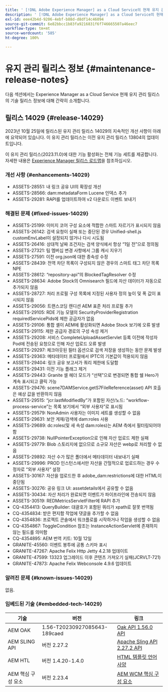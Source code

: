 ```yaml
---
title: ' [!DNL Adobe Experience Manager] as a Cloud Service의 현재 유지 관리 릴리스 정보입니다.'
description: ' [!DNL Adobe Experience Manager] as a Cloud Service의 현재 유지 관리 릴리스 정보입니다.'
exl-id: eee42b4d-9206-4ebf-b88d-d8df14c46094
source-git-commit: 6e82bbcc1b83fa9216831f6f746665507a46eec7
workflow-type: tm+mt
source-wordcount: '585'
ht-degree: 100%

---
```


# 유지 관리 릴리스 정보 {#maintenance-release-notes}

다음 섹션에서는 Experience Manager as a Cloud Service 현재 유지 관리 릴리스의 기술 릴리스 정보에 대해 간략히 소개합니다.

## 릴리스 14029 {#release-14029}

2023년 10월 25일에 릴리스된 유지 관리 릴리스 14029의 지속적인 개선 사항이 아래에 요약되어 있습니다. 이 유지 관리 릴리스는 이전 유지 관리 릴리스 13804의 업데이트입니다.

이 유지 관리 릴리스(2023.11.0)에 대한 기능 활성화는 전체 기능 세트를 제공합니다. 자세한 내용은 [Experience Manager 릴리스 로드맵](https://experienceleague.adobe.com/docs/experience-manager-release-information/aem-release-updates/update-releases-roadmap.html)을 참조하십시오.

### 개선 사항 {#enhancements-14029}

* ASSETS-28551: 내 링크 공유 UI의 확장성 개선
* ASSETS-28566: dam:metadataForm Lucene 인덱스 추가
* ASSETS-29281: RAPI를 업데이트하여 v2 다운로드 이벤트 보내기

### 해결된 문제 {#fixed-issues-14029}

* ASSETS-25199: 이미지 코어 구성 요소에 적합한 스마트 자르기가 표시되지 않음
* ASSETS-26142: 검색 요청이 실패 또는 중단된 경우 Unified-shell.js customEnvLabel이 설정되지 않거나 다시 시도됨
* ASSETS-26416: 상대적 날짜 조건자는 검색 양식에서 항상 “1일 전”으로 정의됨
* ASSETS-27321: 팀 멤버십 변경 사항에서 그룹 캐시 지우기
* ASSETS-27591: 이전 org.json에 대한 종속성 수정
* ASSETS-28439: 전역 차단 목록이 구성되지 않은 경우의 스마트 태그 차단 목록 NPE
* ASSETS-28612: “repository-api”의 BlockedTagResolver 수정
* ASSETS-28634: Adobe Stock의 Omnisearch 필드에 자산 데이터가 자동으로 추가되지 않음
* ASSETS-28727: 처리 프로필 구성 목록에 지정된 사용자 정의 높이 및 폭 값이 표시되지 않음
* ASSETS-29056: 트랜스코딩 렌디션 AEM 표준 처리 프로필 추가
* ASSETS-29105: RDE 기능 모델의 SecurityProviderRegistration requiredServicePids에 제한 공급자가 없음
* ASSETS-29106: 통합 셸이 AEM에 활성화되면 Adobe Stock 보기에 오류 발생
* ASSETS-29115: 제한 공급자 경로의 구성 속성 제거
* ASSETS-29208: 서비스 CompleteUploadAssetServlet 등록 이전에 작성자 Pod에 전송된 요청으로 인해 자산 업로드 오류 발생
* ASSETS-29297: 체크아웃된 필터 옵션으로 검색 저장을 생성하는 동안 문제 발생
* ASSETS-29363: 메타데이터 프로필에서 IPTC의 기본값이 적용되지 않음
* ASSETS-29404: 링크 공유 보고서가 쿼리 제한에 도달함
* ASSETS-29431: 이전 기능 플래그 제거
* ASSETS-29443: Granite 셀 헤더 모드가 “선택”으로 변경되면 통합 쉘 Hero가 계속 표시되고 클릭 가능
* ASSETS-29476: scene7DAMService.getS7FileReference(asset) API 호출은 예상 값을 반환하지 않음
* ASSETS-29515: “jcr:lastModifiedBy”가 포함된 자산/노드: “workflow-process-service”는 목록 보기에서 “외부 사용자”로 표시됨
* ASSETS-29579: NonAdmin 사용자는 이미지 세트를 생성할 수 없음
* ASSETS-29631: 보안 게재/검색에 dam:roles 사용
* ASSETS-29689: dc:roles(및 새 속성 dam:roles)는 AEM 측에서 필터링되어야 함
* ASSETS-29738: NullPointerException으로 인해 자산 업로드 제한 실패
* ASSETS-29779: Blob 스토리지에 없으므로 소규모 자산은 webp로 처리할 수 없음
* ASSETS-29892: 자산 수가 많은 폴더에서 메타데이터 내보내기 실패
* ASSETS-29996: PROD 인스턴스에서만 자산을 간헐적으로 업로드하는 경우 수정자로 “외부 사용자” 설정
* ASSETS-30167: 자산을 업로드한 후 adobe_dam:restrictions에 대한 HTML이 중단됨
* ASSETS-30276: 공유 링크 UI: assetdetails에서 공유할 수 없음
* ASSETS-30434: 자산 처리가 완료되면 이벤트가 파이프라인에 전송되지 않음
* ASSETS-30519: REDMetricsServletFilter에 RAPI 추가
* CQ-4354413: QueryBuilder: 대괄호가 포함된 쿼리가 xpath로 잘못 번역됨
* CQ-4354834: 받은 편지함 작업에 댓글을 추가할 수 없음
* CQ-4354836: 프로젝트 콘솔에서 워크플로를 시작하거나 작업을 생성할 수 없음
* CQ-4354867: ToggleCondition 참조는 InstanceActionServlet에 존재하지 않는 필드를 의미함
* CQ-4354895: AEM 번역 키트: 10월 12일
* GRANITE-45560: 이벤트 봉투에 공통 스키마 표시
* GRANITE-47267: Apache Felix Http Jetty 4.2.18 업데이트
* GRANITE-47599: 13323 업그레이드 이후 콘텐츠 가져오기 실패(JCRVLT-721)
* GRANITE-47873: Apache Felix Webconsole 4.9.6 업데이트

### 알려진 문제 {#known-issues-14029}

없음.

### 임베드된 기술 {#embedded-tech-14029}

| 기술 | 버전 | 링크 |
|---|---|---|
| AEM OAK | 1.56-T20230927085643-189caed | [Oak API 1.56.0 API](https://www.javadoc.io/doc/org.apache.jackrabbit/oak-api/1.56.0/index.html) |
| AEM SLING API | 버전 2.27.2 | [Apache Sling API 2.27.2 API](https://www.javadoc.io/doc/org.apache.sling/org.apache.sling.api/latest/index.html) |
| AEM HTL | 버전 1.4.20-1.4.0 | [HTML 템플릿 언어 사양](https://github.com/adobe/htl-spec) |
| AEM 핵심 구성 요소 | 버전 2.23.4 | [AEM WCM 핵심 구성 요소](https://github.com/adobe/aem-core-wcm-components) |
